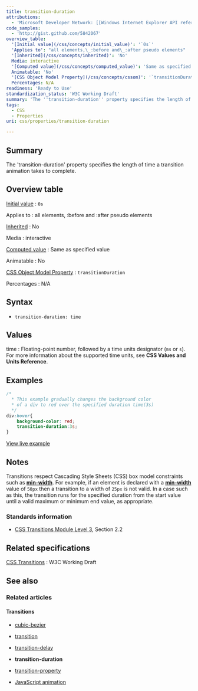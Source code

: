 ```yaml
---
title: transition-duration
attributions:
  - 'Microsoft Developer Network: [[Windows Internet Explorer API reference](http://msdn.microsoft.com/en-us/library/ie/hh828809%28v=vs.85%29.aspx) Article]'
code_samples:
  - 'http://gist.github.com/5842067'
overview_table:
  '[Initial value](/css/concepts/initial_value)': '`0s`'
  'Applies to': "all elements,\_:before and\_:after pseudo elements"
  '[Inherited](/css/concepts/inherited)': 'No'
  Media: interactive
  '[Computed value](/css/concepts/computed_value)': 'Same as specified value'
  Animatable: 'No'
  '[CSS Object Model Property](/css/concepts/cssom)': '`transitionDuration`'
  Percentages: N/A
readiness: 'Ready to Use'
standardization_status: 'W3C Working Draft'
summary: 'The ''transition-duration'' property specifies the length of time a transition animation takes to complete.'
tags:
  - CSS
  - Properties
uri: css/properties/transition-duration

---
```

## <span>Summary</span>

The 'transition-duration' property specifies the length of time a transition animation takes to complete.

## <span>Overview table</span>

[Initial value](/css/concepts/initial_value)
:   `0s`

Applies to
:   all elements, :before and :after pseudo elements

[Inherited](/css/concepts/inherited)
:   No

Media
:   interactive

[Computed value](/css/concepts/computed_value)
:   Same as specified value

Animatable
:   No

[CSS Object Model Property](/css/concepts/cssom)
:   `transitionDuration`

Percentages
:   N/A

## <span>Syntax</span>

-   `transition-duration: time`

## <span>Values</span>

time
:   Floating-point number, followed by a time units designator (`ms` or `s`). For more information about the supported time units, see **CSS Values and Units Reference**.

## <span>Examples</span>

``` css
/*
  * This example gradually changes the background color
  * of a div to red over the specified duration time(3s)
  */
div:hover{
    background-color: red;
    transition-duration:3s;
}
```

[View live example](http://code.webplatform.org/gist/5842067)

## <span>Notes</span>

Transitions respect Cascading Style Sheets (CSS) box model constraints such as [**min-width**](/css/properties/min-width). For example, if an element is declared with a [**min-width**](/css/properties/min-width) value of `50px` then a transition to a width of `25px` is not valid. In a case such as this, the transition runs for the specified duration from the start value until a valid maximum or minimum end value, as appropriate.

### <span>Standards information</span>

-   [CSS Transitions Module Level 3](http://www.w3.org/TR/css3-transitions/#transition-duration-property), Section 2.2

## <span>Related specifications</span>

[CSS Transitions](http://www.w3.org/TR/2009/WD-css3-transitions-20091201/)
:   W3C Working Draft

## <span>See also</span>

### <span>Related articles</span>

#### <span>Transitions</span>

-   [cubic-bezier](/css/functions/cubic-bezier)

-   [transition](/css/properties/transition)

-   [transition-delay](/css/properties/transition-delay)

-   **transition-duration**

-   [transition-property](/css/properties/transition-property)

-   [JavaScript animation](/tutorials/animation_in_javascript_2)
